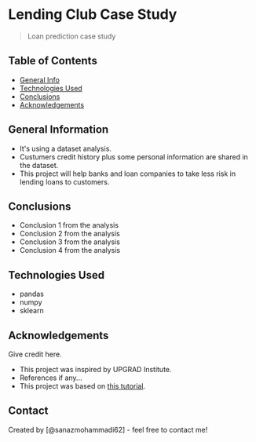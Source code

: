 # Lending Club Case Study
> Loan prediction case study


## Table of Contents
* [General Info](#general-information)
* [Technologies Used](#technologies-used)
* [Conclusions](#conclusions)
* [Acknowledgements](#acknowledgements)

<!-- You can include any other section that is pertinent to your problem -->

## General Information
- It's using a dataset analysis.
- Custumers credit history plus some personal information are shared in the dataset.
- This project will help banks and loan companies to take less risk in lending loans to customers.
  

<!-- You don't have to answer all the questions - just the ones relevant to your project. -->

## Conclusions
- Conclusion 1 from the analysis
- Conclusion 2 from the analysis
- Conclusion 3 from the analysis
- Conclusion 4 from the analysis

<!-- You don't have to answer all the questions - just the ones relevant to your project. -->


## Technologies Used
- pandas
- numpy
- sklearn

<!-- As the libraries versions keep on changing, it is recommended to mention the version of library used in this project -->

## Acknowledgements
Give credit here.
- This project was inspired by UPGRAD Institute.
- References if any...
- This project was based on [this tutorial]([https://www.example.com](https://learn.upgrad.com/course/4617/segment/27462/164543/505323/2600603)).


## Contact
Created by [@sanazmohammadi62] - feel free to contact me!


<!-- Optional -->
<!-- ## License -->
<!-- This project is open source and available under the [... License](). -->

<!-- You don't have to include all sections - just the one's relevant to your project -->

